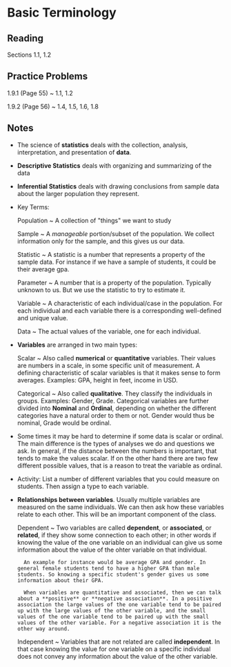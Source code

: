 # Basic Terminology

## Reading

Sections 1.1, 1.2

## Practice Problems

1.9.1 (Page 55)
  ~ 1.1, 1.2

1.9.2 (Page 56)
  ~ 1.4, 1.5, 1.6, 1.8

## Notes

- The science of **statistics** deals with the collection, analysis, interpretation, and presentation of **data**.
- **Descriptive Statistics** deals with organizing and summarizing of the data
- **Inferential Statistics** deals with drawing conclusions from sample data about the larger population they represent.
- Key Terms:

    Population
      ~ A collection of "things" we want to study

    Sample
      ~ A *manageable* portion/subset of the population. We collect information only for the sample, and this gives us our data.

    Statistic
      ~ A statistic is a number that represents a property of the sample data. For instance if we have a sample of students, it could be their average gpa.

    Parameter
      ~ A number that is a property of the population. Typically unknown to us. But we use the statistic to try to estimate it.

    Variable
      ~ A characteristic of each individual/case in the population. For each individual and each variable there is a corresponding well-defined and unique value.

    Data
      ~ The actual values of the variable, one for each individual.
- **Variables** are arranged in two main types:

    Scalar
      ~ Also called **numerical** or **quantitative** variables. Their values are numbers in a scale, in some specific unit of measurement. A defining characteristic of scalar variables is that it makes sense to form averages.
      Examples: GPA, height in feet, income in USD.

    Categorical
      ~ Also called **qualitative**. They classify the individuals in groups. Examples: Gender, Grade. Categorical variables are further divided into **Nominal** and **Ordinal**, depending on whether the different categories have a natural order to them or not. Gender would thus be nominal, Grade would be ordinal.
- Some times it may be hard to determine if some data is scalar or ordinal. The main difference is the types of analyses we do and questions we ask. In general, if the distance between the numbers is important, that tends to make the values scalar. If on the other hand there are two few different possible values, that is a reason to treat the variable as ordinal.
- Activity: List a number of different variables that you could measure on students. Then assign a type to each variable.
- **Relationships between variables**. Usually multiple variables are measured on the same individuals. We can then ask how these variables relate to each other. This will be an important component of the class.

    Dependent
      ~ Two variables are called **dependent**, or **associated**, or **related**, if they show some connection to each other; in other words if knowing the value of the one variable on an individual can give us some information about the value of the ohter variable on that individual.

        An example for instance would be average GPA and gender. In general female students tend to have a higher GPA than male students. So knowing a specific student's gender gives us some information about their GPA.

        When variables are quantitative and associated, then we can talk about a **positive** or **negative association**. In a positive association the large values of the one variable tend to be paired up with the large values of the other variable, and the small values of the one variable tend to be paired up with the small values of the other variable. For a negative association it is the other way around.

    Independent
      ~ Variables that are not related are called **independent**. In that case knowing the value for one variable on a specific individual does not convey any information about the value of the other variable.
